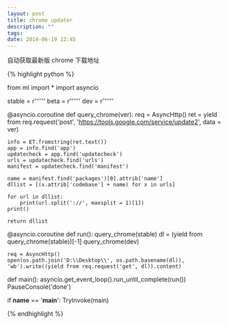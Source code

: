 ```yaml
---
layout: post
title: chrome updater
description: ""
tags:
date: 2014-06-19 12:45
---
```


自动获取最新版 chrome 下载地址

{% highlight python %}

from ml import *
import asyncio

stable = r'''<?xml version='1.0' encoding='UTF-8'?><request protocol='3.0' ismachine='0'><app appid='{4DC8B4CA-1BDA-483E-B5FA-D3C12E15B62D}' ap='-multi-chrome'><updatecheck/></app></request>'''
beta = r'''<?xml version='1.0' encoding='UTF-8'?><request protocol='3.0' ismachine='0'><app appid='{4DC8B4CA-1BDA-483E-B5FA-D3C12E15B62D}' ap='1.1-beta'><updatecheck/></app></request>'''
dev = r'''<?xml version='1.0' encoding='UTF-8'?><request protocol='3.0' ismachine='0'><app appid='{4DC8B4CA-1BDA-483E-B5FA-D3C12E15B62D}' ap='2.0-dev'><updatecheck/></app></request>'''

@asyncio.coroutine
def query_chrome(ver):
    req = AsyncHttp()
    ret = yield from req.request('post', 'https://tools.google.com/service/update2', data = ver)

    info = ET.fromstring(ret.text())
    app = info.find('app')
    updatecheck = app.find('updatecheck')
    urls = updatecheck.find('urls')
    manifest = updatecheck.find('manifest')

    name = manifest.find('packages')[0].attrib['name']
    dllist = [(x.attrib['codebase'] + name) for x in urls]

    for url in dllist:
        print(url.split('://', maxsplit = 1)[1])
    print()

    return dllist

@asyncio.coroutine
def run():
    query_chrome(stable)
    dl = (yield from query_chrome(stable))[-1]
    query_chrome(dev)

    req = AsyncHttp()
    open(os.path.join('D:\\Desktop\\', os.path.basename(dl)), 'wb').write((yield from req.request('get', dl)).content)

def main():
    asyncio.get_event_loop().run_until_complete(run())
    PauseConsole('done')

if __name__ == '__main__':
    TryInvoke(main)

{% endhighlight %}
